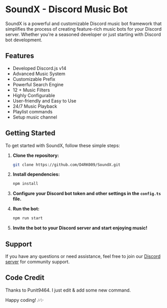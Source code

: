 # SoundX - Discord Music Bot

SoundX is a powerful and customizable Discord music bot framework that simplifies the process of creating feature-rich music bots for your Discord server. Whether you're a seasoned developer or just starting with Discord bot development.

## Features

- Developed Discord.js v14
- Advanced Music System
- Customizable Prefix
- Powerful Search Engine
- 12 + Music Filters
- Highly Configurable
- User-friendly and Easy to Use
- 24/7 Music Playback
- Playlist commands
- Setup music channel

## Getting Started

To get started with SoundX, follow these simple steps:

1. **Clone the repository:**
   ```bash
   git clone https://github.com/D4RK009/SoundX.git
   ```

2. **Install dependencies:**
   ```bash
   npm install
   ```

3. **Configure your Discord bot token and other settings in the `config.ts` file.**

4. **Run the bot:**
   ```bash
   npm run start
   ```

5. **Invite the bot to your Discord server and start enjoying music!**

## Support

If you have any questions or need assistance, feel free to join our [Discord server](https://dsc.gg/SoundX) for community support.

## Code Credit

Thanks to Punit9464. I just edit & add some new command.

Happy coding! 🎶✨
